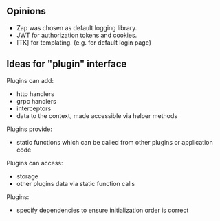 
## Opinions

- Zap was chosen as default logging library.
- JWT for authorization tokens and cookies.
- [TK] for templating. (e.g. for default login page)


## Ideas for "plugin" interface

Plugins can add:

- http handlers
- grpc handlers
- interceptors
- data to the context, made accessible via helper methods

Plugins provide:
- static functions which can be called from other plugins or application code

Plugins can access:

- storage
- other plugins data via static function calls

Plugins:

- specify dependencies to ensure initialization order is correct